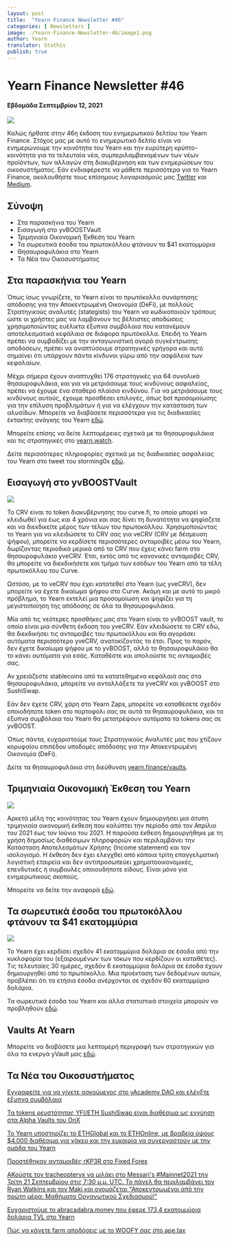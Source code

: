 ```yaml
---
layout: post
title:  "Yearn Finance Newsletter #46"
categories: [ Newsletters ]
image: ./Yearn-Finance-Newsletter-46/image1.png
author: Yearn
translator: Stathis
publish: true
---
```


# Yearn Finance Newsletter #46
#### Εβδομάδα Σεπτεμβρίου 12, 2021


![](image1.png)




Καλώς ήρθατε στην 46η έκδοση του ενημερωτικού δελτίου του Yearn Finance. Στόχος μας με αυτό το ενημερωτικό δελτίο είναι να ενημερώνουμε την κοινότητα του Yearn και την ευρύτερη κρύπτο-κοινότητα  για τα τελευταία νέα, συμπεριλαμβανομένων των νέων προϊόντων, των αλλαγών στη διακυβέρνηση και των ενημερώσεων του οικοσυστήματος. Εάν ενδιαφέρεστε να μάθετε περισσότερα για το Yearn Finance, ακολουθήστε τους επίσημους λογαριασμούς μας [Twitter](https://twitter.com/iearnfinance) και [Medium](https://medium.com/iearn).


## **Σύνοψη**

- Στα παρασκήνια του Yearn
- Εισαγωγή στο yvBOOSTVault
- Τριμηνιαία Οικονομική Έκθεση του Yearn
- Τα σωρευτικά έσοδα του πρωτοκόλλου φτάνουν τα $41 εκατομμύρια
- Θησαυροφυλάκια στο Yearn
- Τα Νέα του Οικοσυστήματος


## **Στα παρασκήνια του Yearn**

Όπως ίσως γνωρίζετε, το Yearn είναι το πρωτόκολλο συνάρτησης απόδοσης για την Αποκεντρωμένη Οικονομία (DeFi), με πολλούς Στρατηγικούς αναλυτές (stategists) του Yearn να κωδικοποιούν τρόπους ώστε οι χρήστες μας να λαμβάνουν τις βέλτιστες αποδώσεις χρησιμοποιώντας ευέλικτα έξυπνα συμβόλαια που κατανέμουν αποτελεσματικά κεφάλαια σε διάφορα πρωτόκολλα. Επειδή το Yearn πρέπει να συμβαδίζει με την ανταγωνιστική αγορά συγκέντρωσης αποδόσεων, πρέπει να αναπτύσουμε στρατηγικές γρήγορα και αυτό σημαίνει ότι υπάρχουν πάντα κίνδυνοι γύρω από την ασφάλεια των κεφαλαίων.

Μέχρι σήμερα έχουν αναπτυχθεί 176 στρατηγικές για 64 συνολικά θησαυροφυλάκια, και για να μετριάσουμε τους κινδύνους ασφαλείας, πρέπει να έχουμε ένα σταθερό πλαίσιο κινδύνου. Για να μετριάσουμε τους κινδύνους αυτούς, έχουμε προσθέσει επιλογές, όπως bot προσομοίωσης για την επίλυση προβλημάτων ή για να ελέγχουν την κατάσταση των αλυσίδων. Μπορείτε να διαβάσετε περισσότερα για τις διαδικασίες έκτακτης ανάγκης του Yearn [εδώ](https://github.com/yearn/yearn-devdocs/blob/master/docs/developers/v2/EMERGENCY.md).

Μπορείτε επίσης να δείτε λεπτομέρειες σχετικά με τα θησαυροφυλάκια και τις στρατηγικές στο [yearn.watch](https://yearn.watch/).

Δείτε περισσότερες πληροφορίες σχετικά με τις διαδικασίες ασφαλείας του Yearn στο tweet του storming0x [εδώ](https://twitter.com/storming0x/status/1436851219864059906).

## **Εισαγωγή στο yvBOOSTVault**

![](image2.png)

Το CRV είναι το token διακυβέρνησης του curve.fi, το οποίο μπορεί να κλειδωθεί για έως και 4 χρόνια και σας δίνει τη δυνατότητα να ψηφίσζετε και να διεκδικείτε μέρος των τέλων του πρωτοκόλλου. Χρησιμοποιώντας το Yearn για να κλειδώσετε το CRV σας για veCRV (CRV με δέσμευση ψήφου), μπορείτε να κερδίσετε περισσότερες ανταμοιβές μέσω του Yearn, δωρίζοντας περιοδικά μερικά από τα CRV που έχεις κάνει farm στο θησαυροφυλάκιο yveCRV. Έτσι, εκτός από τις κανονικές ανταμοιβές CRV, θα μπορείτε να διεκδικήσετε και τμήμα των εσόδων του Yearn από τα τέλη πρωτοκόλλου του Curve.

Ωστόσο, με το veCRV που έχει κατατεθεί στο Yearn (ως yveCRV), δεν μπορείτε να έχετε δικαίωμα ψήφου στο Curve. Ακόμη και με αυτό το μικρό πρόβλημα, το Yearn εκτελεί μια προσομοίωση και ψηφίζει για τη μεγιστοποίηση της απόδοσης σε όλα τα θησαυροφυλάκια.

Μία από τις νεότερες προσθήκες μας στο Yearn είναι το yvBOOST vault, το οποίο είναι μια σύνθετη έκδοση του yveCRV. Εάν κλειδώσετε το CRV εδώ, θα διεκδικήσει τις ανταμοιβές του πρωτοκόλλου και θα αγοράσει αυτόματα περισσότερο yveCRV, ανατοκίζοντάς το έτσι. Προς το παρόν, δεν έχετε δικαίωμα ψήφου με το yvBOOST, αλλά το θησαυροφυλάκιο θα το κάνει αυτόματα για εσάς. Καταθέστε και απολαύστε τις ανταμοιβές σας.

Αν χρειάζεστε stablecoins από τα κατατεθημένα κεφάλαιά σας στα θησαυροφυλάκια, μπορείτε να ανταλλάξετε τα yveCRV και yvBOOST στο SushiSwap.

Εάν δεν έχετε CRV, χάρη στο Yearn Zaps, μπορείτε να καταθέσετε σχεδόν οποιοδήποτε token στο πορτοφόλι σας σε αυτά τα θησαυροφυλάκια, και τα έξυπνα συμβόλαια του Yearn θα μετατρέψουν αυτόματα τα tokens σας σε yvBOOST.

Όπως πάντα, ευχαριστούμε τους Στρατηγικούς Αναλυτές μας που χτίζουν κορυφαίου επιπέδου υποδομές απόδοσης για την Αποκεντρωμένη Οικονομία (DeFi).

Δείτε τα θησαυροφυλάκια στη διεύθυνση [yearn.finance/vaults](https://yearn.finance/vaults).

## **Τριμηνιαία Οικονομική Έκθεση του Yearn**

![](image3.png)

Αρκετά μέλη της κοινότητας του Yearn έχουν δημιουργήσει μια άτυπη τριμηνιαία οικονομική έκθεση που καλύπτει την περίοδο από τον Απρίλιο του 2021 έως τον Ιούνιο του 2021. H παρούσα έκθεση δημιουργήθηκε με τη χρήση δημοσίως διαθέσιμων πληροφοριών και περιλαμβάνει την Κατάσταση Αποτελεσμάτων Χρήσης (Income statement) και τον ισολογισμό. Η έκθεση δεν έχει ελεγχθεί από κάποια τρίτη επαγγελματική λογιστική εταιρεία και δεν αντιπροσωπεύει χρηματοοικονομικές, επενδυτικές ή συμβουλές οποιουδήποτε είδους. Είναι μόνο για ενημερωτικούς σκοπούς.

Μπορείτε να δείτε την αναφορά [εδώ](https://github.com/yearn/yearn-pm/blob/master/financials/reports/2021Q2-yearn-quarterly-report.pdf).

## **Τα σωρευτικά έσοδα του πρωτοκόλλου φτάνουν τα $41 εκατομμύρια**

![](image4.png)

Το Yearn έχει κερδίσει σχεδόν 41 εκατομμύρια δολάρια σε έσοδα από την κυκλοφορία του (εξαιρουμένων των τόκων που κερδίζουν οι καταθέτες). Τις τελευταίες 30 ημέρες, σχεδόν 6 εκατομμύρια δολάρια σε έσοδα έχουν δημιουργηθεί από το πρωτόκολλο. Μια προέκταση των δεδομένων αυτών, προβλέπει ότι τα ετήσια έσοδα ανέρχονται σε σχεδόν 60 εκατομμύρια δολάρια.

Τα σωρευτικά έσοδα του Yearn και άλλα στατιστικά στοιχεία μπορούν να προβληθούν [εδώ](https://www.yfistats.com/).

## **Vaults At Yearn**

Μπορείτε να διαβάσετε μια λεπτομερή περιγραφή των στρατηγικών για όλα τα ενεργά yVault μας [εδώ](https://medium.com/yearn-state-of-the-vaults/the-vaults-at-yearn-9237905ffed3).

## **Τα Νέα του Οικοσυστήματος**

[Εγγραφείτε για να γίνετε ασκούμενος στο yAcademy DAO και ελέγξτε έξυπνα συμβόλαια](https://twitter.com/yAcademyDAO/status/1435866622556659717)

[Τα tokens ρευστότητας YFI/ETH SushiSwap είναι διαθέσιμα ως εγγύηση στα Alpha Vaults του OnX](https://twitter.com/OnXFinance/status/1435229990681972741)

[To Yearn υποστηρίζει το ETHGlobal και το ETHOnline, με βραβεία ύψους $4.000 διαθέσιμα για χάκερ και την ευκαιρία να συνεργαστούν με την ομάδα του Yearn](https://twitter.com/iearnfinance/status/1436302183545196546)

[Προστέθηκαν ανταμοιβές rKP3R στο Fixed Forex](https://twitter.com/thekeep3r/status/1437402914474037256)

[AΚούστε τον tracheopteryx να μιλάει στο Messari's #Mainnet2021 την Τρίτη 21 Σεπτεμβρίου στις 7:30 μ.μ. UTC. Το πάνελ θα περιλαμβάνει τον Ryan Watkins και τον Maki και ονομάζεται "Αποκεντρωμένοι από την πρώτη μέρα: Μαθήματα Οργανωτικού Σχεδιασμού!"](https://twitter.com/tracheopteryx/status/1436257062971977729)

[Ευχαριστούμε το abracadabra.money που έφερε 173,4 εκατομμύρια δολάρια TVL στο Yearn](https://twitter.com/danielesesta/status/1437372628054982663?s=20)

[Πώς να κάνετε farm αποδόσεις με το WOOFY σας στο ape.tax](https://twitter.com/ape_tax/status/1436908119817211913?s=20)
